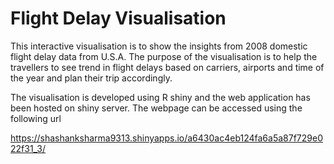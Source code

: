 # Flight Delay Visualisation

This interactive visualisation is to show the insights from 2008 domestic flight delay data from U.S.A. The purpose of the visualisation is to help the travellers to see trend in flight delays based on carriers, airports and time of the year and plan their trip accordingly.

The visualisation is developed using R shiny and the web application has been hosted on shiny server. The webpage can be accessed using the following url

https://shashanksharma9313.shinyapps.io/a6430ac4eb124fa6a5a87f729e022f31_3/
 
 

